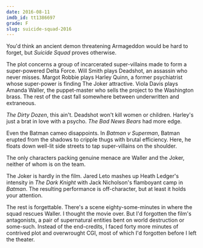 ```yaml
---
date: 2016-08-11
imdb_id: tt1386697
grade: F
slug: suicide-squad-2016
---
```


You'd think an ancient demon threatening Armageddon would be hard to forget, but _Suicide Squad_ proves otherwise.

<!-- end -->

The plot concerns a group of incarcerated super-villains made to form a super-powered Delta Force. Will Smith plays Deadshot, an assassin who never misses. Margot Robbie plays Harley Quinn, a former psychiatrist whose super-power is finding The Joker attractive. Viola Davis plays Amanda Waller, the puppet-master who sells the project to the Washington brass. The rest of the cast fall somewhere between underwritten and extraneous.

<span data-imdb-id="tt0061578">_The Dirty Dozen_</span>, this ain't. Deadshot won't kill women or children. Harley's just a brat in love with a psycho. <span data-imdb-id="tt0074174">_The Bad News Bears_</span> had more edge.

Even the Batman cameo disappoints. In <span data-imdb-id="tt2975590">_Batman v Superman_</span>, Batman erupted from the shadows to cripple thugs with brutal efficiency. Here, he floats down well-lit side streets to tap super-villains on the shoulder.

The only characters packing genuine menace are Waller and the Joker, neither of whom is on the team.

The Joker is hardly in the film. Jared Leto mashes up Heath Ledger's intensity in <span data-imdb-id="tt0468569">_The Dark Knight_</span> with Jack Nicholson's flamboyant camp in <span data-imdb-id="tt0096895">_Batman_</span>. The resulting performance is off-character, but at least it holds your attention.

The rest is forgettable. There's a scene eighty-some-minutes in where the squad rescues Waller. I thought the movie over. But I'd forgotten the film's antagonists, a pair of supernatural entities bent on world destruction or some-such. Instead of the end-credits, I faced forty more minutes of contrived plot and overwrought CGI, most of which I'd forgotten before I left the theater.
